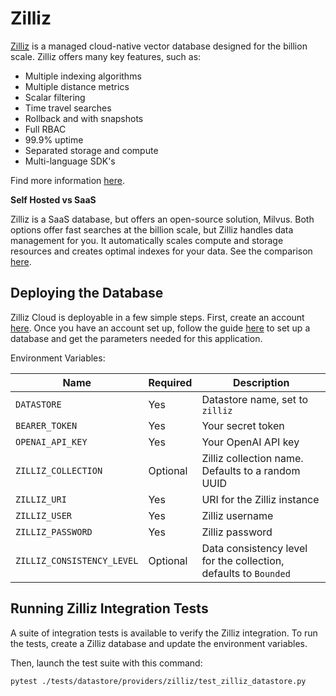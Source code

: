 # Zilliz

[Zilliz](https://zilliz.com) is a managed cloud-native vector database designed for the billion scale. Zilliz offers many key features, such as:

- Multiple indexing algorithms
- Multiple distance metrics
- Scalar filtering
- Time travel searches
- Rollback and with snapshots
- Full RBAC
- 99.9% uptime
- Separated storage and compute
- Multi-language SDK's

Find more information [here](https://zilliz.com).

**Self Hosted vs SaaS**

Zilliz is a SaaS database, but offers an open-source solution, Milvus. Both options offer fast searches at the billion scale, but Zilliz handles data management for you. It automatically scales compute and storage resources and creates optimal indexes for your data. See the comparison [here](https://zilliz.com/doc/about_zilliz_cloud).

## Deploying the Database

Zilliz Cloud is deployable in a few simple steps. First, create an account [here](https://cloud.zilliz.com/signup). Once you have an account set up, follow the guide [here](https://zilliz.com/doc/quick_start) to set up a database and get the parameters needed for this application.

Environment Variables:

| Name                       | Required | Description                                                      |
|----------------------------|----------|------------------------------------------------------------------|
| `DATASTORE`                | Yes      | Datastore name, set to `zilliz`                                  |
| `BEARER_TOKEN`             | Yes      | Your secret token                                                |
| `OPENAI_API_KEY`           | Yes      | Your OpenAI API key                                              |
| `ZILLIZ_COLLECTION`        | Optional | Zilliz collection name. Defaults to a random UUID                |
| `ZILLIZ_URI`               | Yes      | URI for the Zilliz instance                                      |
| `ZILLIZ_USER`              | Yes      | Zilliz username                                                  |
| `ZILLIZ_PASSWORD`          | Yes      | Zilliz password                                                  |
| `ZILLIZ_CONSISTENCY_LEVEL` | Optional | Data consistency level for the collection, defaults to `Bounded` |

## Running Zilliz Integration Tests

A suite of integration tests is available to verify the Zilliz integration. To run the tests, create a Zilliz database and update the environment variables.

Then, launch the test suite with this command:

```bash
pytest ./tests/datastore/providers/zilliz/test_zilliz_datastore.py
```
